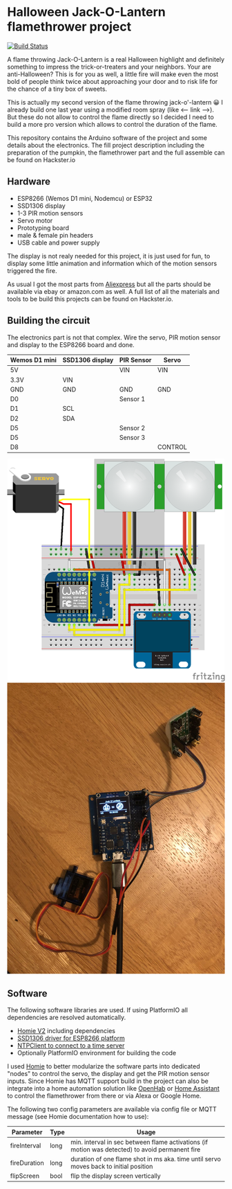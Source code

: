 Halloween Jack-O-Lantern flamethrower project
=============================================

[![Build Status](https://circleci.com/gh/mhaack/halloween-pumpkin-fire/tree/master.svg?style=shield)](https://circleci.com/gh/mhaack/halloween-pumpkin-fire/tree/master)

A flame throwing Jack-O-Lantern is a real Halloween highlight and definitely something to impress the trick-or-treaters and your neighbors. Your are anti-Halloween? This is for you as well, a little fire will make even the most bold of people think twice about approaching your door and to risk life for the chance of a tiny box of sweets. 

This is actually my second version of the flame throwing jack-o'-lantern 😀 I already build one last year using a modified room spray (like <— link —>). But these do not allow to control the flame directly so I decided I need to build a more pro version which allows to control the duration of the flame. 

This repository contains the Arduino software of the project and some details about the electronics. The fill project description including the preparation of the pumpkin, the flamethrower part and the full assemble can be found on Hackster.io

## Hardware
* ESP8266 (Wemos D1 mini, Nodemcu) or ESP32
* SSD1306 display
* 1-3 PIR motion sensors
* Servo motor
* Prototyping board
* male & female pin headers
* USB cable and power supply

The display is not realy needed for this project, it is just used for fun, to display some little animation and information which of the motion sensors triggered the fire.

As usual I got the most parts from [Aliexpress](https://www.aliexpress.com) but all the parts should be available via ebay or amazon.com as well. A full list of all the materials and tools to be build this projects can be found on Hackster.io.

## Building the circuit

The electronics part is not that complex. Wire the servo, PIR motion sensor and display to the ESP8266 board and done.

Wemos D1 mini | SSD1306 display | PIR Sensor  | Servo
------------- | --------------- | ----------- | -----
5V            |                 | VIN         | VIN
3.3V          | VIN             |             | 
GND           | GND             | GND         | GND
D0            |                 | Sensor 1    | 
D1            | SCL             |             |
D2            | SDA             |             |
D5            |                 | Sensor 2    |
D5            |                 | Sensor 3    |
D8            |                 |             | CONTROL

<img src="https://github.com/mhaack/halloween-pumpkin-fire/blob/master/doc/halloween-pumpkin-fire.png"  alt="Breadboard" width="640">

<img src="https://github.com/mhaack/halloween-pumpkin-fire/blob/master/doc/electronics-1.jpg"  alt="Electronics 1" width="640">


## Software

The following software libraries are used. If using PlatformIO all dependencies are resolved automatically.

- [Homie V2](https://github.com/marvinroger/homie-esp8266) including dependencies
- [SSD1306 driver for ESP8266 platform](https://github.com/squix78/esp8266-oled-ssd1306)
- [NTPClient to connect to a time server](https://github.com/arduino-libraries/NTPClient)
- Optionally PlatformIO environment for building the code

I used [Homie](https://github.com/marvinroger/homie-esp8266) to better modularize the software parts into dedicated "nodes" to control the servo, the display and get the PIR motion sensor inputs. Since Homie has MQTT support build in the project can also be integrate into a home automation solution like [OpenHab](https://www.openhab.org) or [Home Assistant](https://www.home-assistant.io) to control the flamethrower from there or via Alexa or Google Home.

The following two config parameters are available via config file or MQTT message (see Homie documentation how to use):

Parameter           | Type        | Usage
------------------- | ----------- | -------
fireInterval        | long        | min. interval in sec between flame activations (if motion was detected) to avoid permanent fire
fireDuration        | long        | duration of one flame shot in ms aka. time until servo moves back to initial position
flipScreen          | bool        | flip the display screen vertically